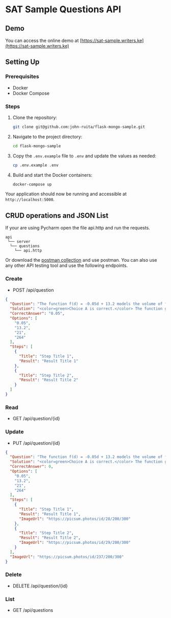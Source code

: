 # SAT Sample Questions API

## Demo
You can access the online demo at [https://sat-sample.writers.ke](https://sat-sample.writers.ke)

## Setting Up

### Prerequisites
- Docker
- Docker Compose

### Steps
1. Clone the repository:
    ```sh
    git clone git@github.com:john-ruita/flask-mongo-sample.git
    ```
2. Navigate to the project directory:
    ```sh
    cd flask-mongo-sample
    ```
3. Copy the `.env.example` file to `.env` and update the values as needed:
    ```sh
    cp .env.example .env
    ```
4. Build and start the Docker containers:
    ```sh
    docker-compose up
    ```

Your application should now be running and accessible at `http://localhost:5000`.

## CRUD operations and JSON List
If your are using Pycharm open the file api.http and run the requests.
```
api
 └── server
  └── questions
    └── api.http
```
Or download the [postman collection](https://sat-sample.writers.ke/postman) and use postman.
You can also use any other API testing tool and use the following endpoints.
### Create
- POST /api/question
```json
{
  "Question": "The function f(d) = -0.05d + 13.2 models the volume of fuel (in gallons) left in a truck's fuel tank after driving d miles. Based on this model, approximately how many gallons of fuel are consumed for every mile driven?",
  "Solution": "<color=green>Choice A is correct.</color> The function given is:\n<b><color=black>f(d) = -0.05d + 13.2</color></b>\n\nHere, the coefficient of d (which is -0.05) represents the change in the volume of fuel for each additional mile driven. \n\nSince it's negative, it indicates that the truck uses 0.05 gallons for each mile.\n",
  "CorrectAnswer": "0.05",
  "Options": [
    "0.05",
    "13.2",
    "21",
    "264"
  ],
  "Steps": [
    {
      "Title": "Step Title 1",
      "Result": "Result Title 1"
    },
    {
      "Title": "Step Title 2",
      "Result": "Result Title 2"
    }
  ]
}
```
### Read
- GET /api/question/{id}

### Update
- PUT /api/question/{id}
```json
{
  "Question": "The function f(d) = -0.05d + 13.2 models the volume of fuel (in gallons) left in a truck's fuel tank after driving d miles. Based on this model, approximately how many gallons of fuel are consumed for every mile driven?",
  "Solution": "<color=green>Choice A is correct.</color> The function given is:\n<b><color=black>f(d) = -0.05d + 13.2</color></b>\n\nHere, the coefficient of d (which is -0.05) represents the change in the volume of fuel for each additional mile driven. \n\nSince it's negative, it indicates that the truck uses 0.05 gallons for each mile.\n",
  "CorrectAnswer": 0,
  "Options": [
    "0.05",
    "13.2",
    "21",
    "264"
  ],
  "Steps": [
    {
      "Title": "Step Title 1",
      "Result": "Result Title 1",
      "ImageUrl": "https://picsum.photos/id/28/200/300"
    },
    {
      "Title": "Step Title 2",
      "Result": "Result Title 2",
      "ImageUrl": "https://picsum.photos/id/29/200/300"
    }
  ],
  "ImageUrl": "https://picsum.photos/id/237/200/300"
}
```

### Delete
- DELETE /api/question/{id}

### List
- GET /api/questions
